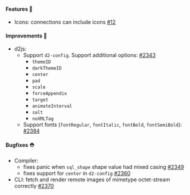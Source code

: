 #### Features 🚀

- Icons: connections can include icons [#12](https://github.com/terrastruct/d2/issues/12)

#### Improvements 🧹

- d2js:
  - Support `d2-config`. Support additional options: [#2343](https://github.com/terrastruct/d2/pull/2343)
    - `themeID`
    - `darkThemeID`
    - `center`
    - `pad`
    - `scale`
    - `forceAppendix`
    - `target`
    - `animateInterval`
    - `salt`
    - `noXMLTag`
  - Support fonts (`fontRegular`, `fontItalic`, `fontBold`, `fontSemiBold`): [#2384](https://github.com/terrastruct/d2/pull/2384)

#### Bugfixes ⛑️

- Compiler:
  - fixes panic when `sql_shape` shape value had mixed casing [#2349](https://github.com/terrastruct/d2/pull/2349)
  - fixes support for `center` in `d2-config` [#2360](https://github.com/terrastruct/d2/pull/2360)
- CLI: fetch and render remote images of mimetype octet-stream correctly [#2370](https://github.com/terrastruct/d2/pull/2370)
